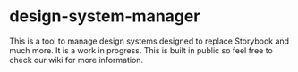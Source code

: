 # design-system-manager

This is a tool to manage design systems designed to replace Storybook and much more. It is a work in progress. This is built in public so feel free to check our wiki for more information.
